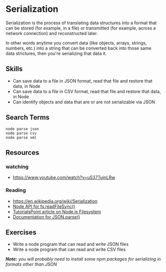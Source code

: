 # Serialization

Serialization is the process of translating data structures into a format that
can be stored (for example, in a file) or transmitted (for example, across a
network connection) and reconstructed later.

In other words anytime you convert data (like objects, arrays, strings, numbers,
etc.) into a string that can be converted back into those same data strictures,
then you're serializing that data it.


## Skills

- Can save data to a file in JSON format, read that file and restore that data, in Node
- Can save data to a file in CSV format, read that file and restore that data, in Node
- Can identify objects and data that are or are not serializable via JSON


## Search Terms

```
node parse json
node parse csv
node parse xml
```


## Resources

### watching

- https://www.youtube.com/watch?v=uS37TujnLRw

### Reading

- https://en.wikipedia.org/wiki/Serialization
- [Node API for fs.readFileSync()](https://nodejs.org/api/fs.html#fs_fs_readfilesync_path_options)
- [TutorialsPoint article on Node.js Filesystem](https://www.tutorialspoint.com/nodejs/nodejs_file_system.htm)
- [Documentation for JSON.parse()](https://developer.mozilla.org/en-US/docs/Web/JavaScript/Reference/Global_Objects/JSON/parse)


## Exercises

- Write a node program that can read and write JSON files
- Write a node program that can read and write CSV files

___Note:__ you will probably need to install some npm packages for serializing
in formats other than JSON_
